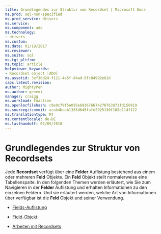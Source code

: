 ```yaml
---
title: Grundlegendes zur Struktur von Recordset | Microsoft Docs
ms.prod: sql-non-specified
ms.prod_service: drivers
ms.service: 
ms.component: ado
ms.technology:
- drivers
ms.custom: 
ms.date: 01/19/2017
ms.reviewer: 
ms.suite: sql
ms.tgt_pltfrm: 
ms.topic: article
helpviewer_keywords:
- Recordset object [ADO]
ms.assetid: 3ef36d24-f121-4a5f-84ad-5fc84992e81d
caps.latest.revision: 
author: MightyPen
ms.author: genemi
manager: craigg
ms.workload: Inactive
ms.openlocfilehash: c9e0c79f5e095e693676674270763871fd156910
ms.sourcegitcommit: acab4bcab1385d645fafe2925130f102e114f122
ms.translationtype: MT
ms.contentlocale: de-DE
ms.lasthandoff: 02/09/2018
---
```

# <a name="understanding-recordset-structure"></a>Grundlegendes zur Struktur von Recordsets
Jede **Recordset** verfügt über eine **Felder** Auflistung bestehend aus einem oder mehreren **Feld** Objekte. Ein **Feld** Objekt stellt normalerweise eine Tabellenspalte. In den folgenden Themen werden erläutert, wie Sie zum Navigieren in der **Felder** Auflistung und erhalten Informationen zu den einzelnen Feldern. Und sie erläutert werden, welche Art von Informationen über verfügbar ist die **Feld** Objekt und seiner Verwendung.  
  
-   [Fields-Auflistung](../../../ado/guide/data/the-fields-collection.md)  
  
-   [Field-Objekt](../../../ado/guide/data/the-field-object.md)  
  
-   [Arbeiten mit Recordsets](../../../ado/guide/data/working-with-recordsets.md)
